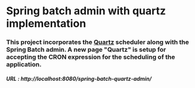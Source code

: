 # Spring batch admin with quartz implementation

### This project incorporates the [Quartz](https://quartz-scheduler.org/) scheduler along with the Spring Batch admin. A new page "Quartz" is setup for accepting the CRON expression for the scheduling of the application.

##### URL : http://localhost:8080/spring-batch-quartz-admin/

